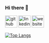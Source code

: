 ### Hi there 👋

<!--
**shinyi-a/shinyi-a** is a ✨ _special_ ✨ repository because its `README.md` (this file) appears on your GitHub profile.

Here are some ideas to get you started:

- 🔭 I’m currently working on ...
- 🌱 I’m currently learning ...
- 👯 I’m looking to collaborate on ...
- 🤔 I’m looking for help with ...
- 💬 Ask me about ...
- 📫 How to reach me: ...
- 😄 Pronouns: ...
- ⚡ Fun fact: ...
-->

[<img src='https://cdn.jsdelivr.net/npm/simple-icons@3.0.1/icons/github.svg' alt='github' height='40'>](https://github.com/shinyi-a)  [<img src='https://cdn.jsdelivr.net/npm/simple-icons@3.0.1/icons/linkedin.svg' alt='linkedin' height='40'>](https://www.linkedin.com/in/https://www.linkedin.com/in/angshinyi//)  [<img src='https://cdn.jsdelivr.net/npm/simple-icons@3.0.1/icons/icloud.svg' alt='website' height='40'>](https://helloshinyi.com/)

[![Top Langs](https://github-readme-stats.vercel.app/api/top-langs/?username=anuraghazra&layout=compact&bg_color=#EEEEEE)](https://github.com/anuraghazra/github-readme-stats)

